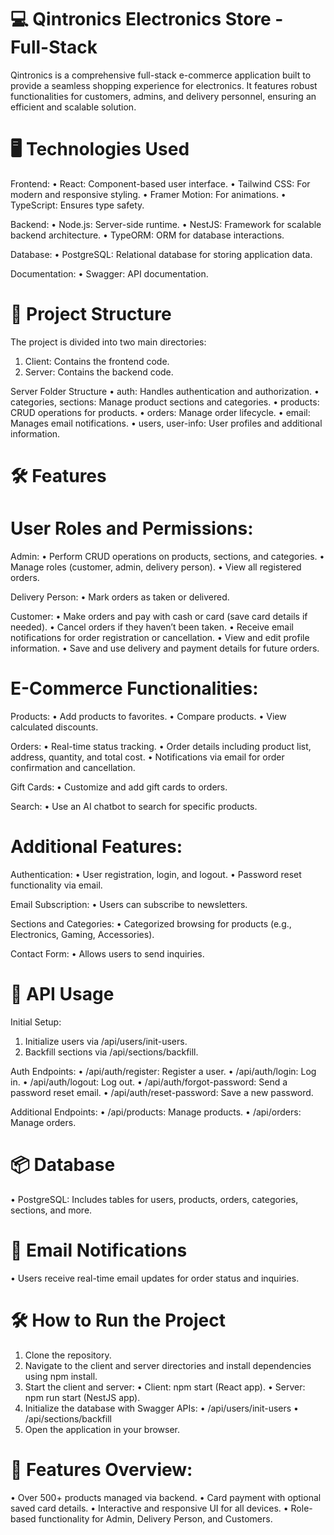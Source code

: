 # 💻 **Qintronics Electronics Store - Full-Stack**

Qintronics is a comprehensive full-stack e-commerce application built to provide a seamless shopping experience for electronics. It features robust functionalities for customers, admins, and delivery personnel, ensuring an efficient and scalable solution.

# 🖥️ Technologies Used

Frontend:
• React: Component-based user interface.
• Tailwind CSS: For modern and responsive styling.
• Framer Motion: For animations.
• TypeScript: Ensures type safety.

Backend:
• Node.js: Server-side runtime.
• NestJS: Framework for scalable backend architecture.
• TypeORM: ORM for database interactions.

Database:
• PostgreSQL: Relational database for storing application data.

Documentation:
• Swagger: API documentation.

# 📂 Project Structure

The project is divided into two main directories:

1. Client: Contains the frontend code.
2. Server: Contains the backend code.

Server Folder Structure
• auth: Handles authentication and authorization.
• categories, sections: Manage product sections and categories.
• products: CRUD operations for products.
• orders: Manage order lifecycle.
• email: Manages email notifications.
• users, user-info: User profiles and additional information.

# 🛠️ Features

# User Roles and Permissions:

Admin:
• Perform CRUD operations on products, sections, and categories.
• Manage roles (customer, admin, delivery person).
• View all registered orders.

Delivery Person:
• Mark orders as taken or delivered.

Customer:
• Make orders and pay with cash or card (save card details if needed).
• Cancel orders if they haven’t been taken.
• Receive email notifications for order registration or cancellation.
• View and edit profile information.
• Save and use delivery and payment details for future orders.

# E-Commerce Functionalities:

Products:
• Add products to favorites.
• Compare products.
• View calculated discounts.

Orders:
• Real-time status tracking.
• Order details including product list, address, quantity, and total cost.
• Notifications via email for order confirmation and cancellation.

Gift Cards:
• Customize and add gift cards to orders.

Search:
• Use an AI chatbot to search for specific products.

# Additional Features:

Authentication:
• User registration, login, and logout.
• Password reset functionality via email.

Email Subscription:
• Users can subscribe to newsletters.

Sections and Categories:
• Categorized browsing for products (e.g., Electronics, Gaming, Accessories).

Contact Form:
• Allows users to send inquiries.

# 📜 API Usage

Initial Setup:

1. Initialize users via /api/users/init-users.
2. Backfill sections via /api/sections/backfill.

Auth Endpoints:
• /api/auth/register: Register a user.
• /api/auth/login: Log in.
• /api/auth/logout: Log out.
• /api/auth/forgot-password: Send a password reset email.
• /api/auth/reset-password: Save a new password.

Additional Endpoints:
• /api/products: Manage products.
• /api/orders: Manage orders.

# 📦 Database

• PostgreSQL: Includes tables for users, products, orders, categories, sections, and more.

# 📧 Email Notifications

• Users receive real-time email updates for order status and inquiries.

# 🛠️ How to Run the Project

1. Clone the repository.
2. Navigate to the client and server directories and install dependencies using npm install.
3. Start the client and server:
   • Client: npm start (React app).
   • Server: npm run start (NestJS app).
4. Initialize the database with Swagger APIs:
   • /api/users/init-users
   • /api/sections/backfill
5. Open the application in your browser.

# 🌟 Features Overview:

• Over 500+ products managed via backend.
• Card payment with optional saved card details.
• Interactive and responsive UI for all devices.
• Role-based functionality for Admin, Delivery Person, and Customers.
